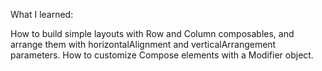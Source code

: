 What I learned:

How to build simple layouts with Row and Column composables, and arrange them with horizontalAlignment and verticalArrangement parameters.
How to customize Compose elements with a Modifier object.
